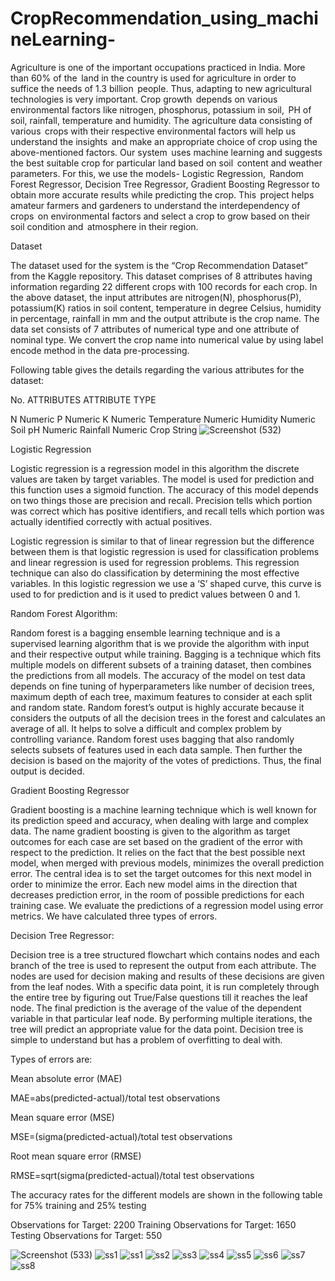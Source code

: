 # CropRecommendation_using_machineLearning-
Agriculture is one of the important occupations practiced in India. More than 60% of the  land in the country is used for agriculture in order to suffice the needs of 1.3 billion  people. Thus, adapting to new agricultural technologies is very important. Crop growth  depends on various environmental factors like nitrogen, phosphorus, potassium in soil,  PH of soil, rainfall, temperature and humidity. The agriculture data consisting of various  crops with their respective environmental factors will help us understand the insights  and make an appropriate choice of crop using the above-mentioned factors. Our system  uses machine learning and suggests the best suitable crop for particular land based on soil  content and weather parameters. For this, we use the models- Logistic Regression,  Random Forest Regressor, Decision Tree Regressor, Gradient Boosting Regressor to obtain more accurate results while predicting the crop. This  project helps amateur farmers and gardeners to understand the interdependency of crops  on environmental factors and select a crop to grow based on their soil condition and  atmosphere in their region.

Dataset

The dataset used for the system is the “Crop Recommendation Dataset” from the Kaggle repository. This dataset comprises of 8 attributes having information regarding 22 different crops with 100 records for each crop. In the above dataset, the input attributes are nitrogen(N), phosphorus(P), potassium(K) ratios in soil content, temperature in degree Celsius, humidity in percentage, rainfall in mm and the output attribute is the crop name. The data set consists of 7 attributes of numerical type and one attribute of nominal type. We convert the crop name into numerical value by using label encode method in the data pre-processing.

Following table gives the details regarding the various attributes for the dataset:

No. ATTRIBUTES ATTRIBUTE TYPE

 N                Numeric 
 P                Numeric 
 K                Numeric 
 Temperature      Numeric 
 Humidity         Numeric 
 Soil pH          Numeric 
 Rainfall         Numeric 
 Crop             String 
![Screenshot (532)](https://user-images.githubusercontent.com/65648458/123519541-91557700-d6c9-11eb-986f-a24189c5d6c1.png)




Logistic Regression

Logistic regression is a regression model in this algorithm the discrete values are taken by target variables. The model is used for prediction and this function uses a sigmoid function. The accuracy of this model depends on two things those are precision and recall. Precision tells which portion was correct which has positive identifiers, and recall tells which portion was actually identified correctly with actual positives.

Logistic regression is similar to that of linear regression but the difference between them is that logistic regression is used for classification problems and linear regression is used for regression problems. This regression technique can also do classification by determining the most effective variables. In this logistic regression we use a ‘S’ shaped curve, this curve is used to for prediction and is it used to predict values between 0 and 1.

Random Forest Algorithm:

Random forest is a bagging ensemble learning technique and is a supervised learning algorithm that is we provide the algorithm with input and their respective output while training. Bagging is a technique which fits multiple models on different subsets of a training dataset, then combines the predictions from all models. The accuracy of the model on test data depends on fine tuning of hyperparameters like number of decision trees, maximum depth of each tree, maximum features to consider at each split and random state. Random forest’s output is highly accurate because it considers the outputs of all the decision trees in the forest and calculates an average of all. It helps to solve a difficult and complex problem by controlling variance. Random forest uses bagging that also randomly selects subsets of features used in each data sample. Then further the decision is based on the majority of the votes of predictions. Thus, the final output is decided.

Gradient Boosting Regressor

Gradient boosting is a machine learning technique which is well known for its prediction speed and accuracy, when dealing with large and complex data. The name gradient boosting is given to the algorithm as target outcomes for each case are set based on the gradient of the error with respect to the prediction. It relies on the fact that the best possible next model, when merged with previous models, minimizes the overall prediction error. The central idea is to set the target outcomes for this next model in order to minimize the error. Each new model aims in the direction that decreases prediction error, in the room of possible predictions for each training case. We evaluate the predictions of a regression model using error metrics. We have calculated three types of errors.

Decision Tree Regressor:

Decision tree is a tree structured flowchart which contains nodes and each branch of the tree is used to represent the output from each attribute. The nodes are used for decision making and results of these decisions are given from the leaf nodes. With a specific data point, it is run completely through the entire tree by figuring out True/False questions till it reaches the leaf node. The final prediction is the average of the value of the dependent variable in that particular leaf node. By performing multiple iterations, the tree will predict an appropriate value for the data point. Decision tree is simple to understand but has a problem of overfitting to deal with.

Types of errors are:

Mean absolute error (MAE)

MAE=abs(predicted-actual)/total test observations

Mean square error (MSE)

MSE=(sigma(predicted-actual)/total test observations

Root mean square error (RMSE)

RMSE=sqrt(sigma(predicted-actual)/total test observations

The accuracy rates for the different models are shown in the following table for 75% training and 25% testing

Observations for Target: 2200 Training Observations for Target: 1650 Testing Observations for Target: 550

![Screenshot (533)](https://user-images.githubusercontent.com/65648458/123520179-0eceb680-d6cd-11eb-9fb0-224124399a2a.png)
![ss1](https://user-images.githubusercontent.com/65648458/123520222-48072680-d6cd-11eb-9fb1-8ca98a6da028.png)
![ss1](https://user-images.githubusercontent.com/65648458/123520270-91577600-d6cd-11eb-8f5d-5b27dc5cdb6f.png)
![ss2](https://user-images.githubusercontent.com/65648458/123520273-95839380-d6cd-11eb-9c8c-e3c3430aa18b.png)
![ss3](https://user-images.githubusercontent.com/65648458/123520278-9a484780-d6cd-11eb-968c-4de7a5f1c1ab.png)
![ss4](https://user-images.githubusercontent.com/65648458/123520280-9ddbce80-d6cd-11eb-8765-3486084c50ac.png)
![ss5](https://user-images.githubusercontent.com/65648458/123520283-a0d6bf00-d6cd-11eb-861b-507c5ead8fae.png)
![ss6](https://user-images.githubusercontent.com/65648458/123520287-a46a4600-d6cd-11eb-9d6e-1c27249e301a.png)
![ss7](https://user-images.githubusercontent.com/65648458/123520289-a6cca000-d6cd-11eb-9369-83f66591fb3f.png)
![ss8](https://user-images.githubusercontent.com/65648458/123520294-a9c79080-d6cd-11eb-85be-93c8cc2d4034.png)



